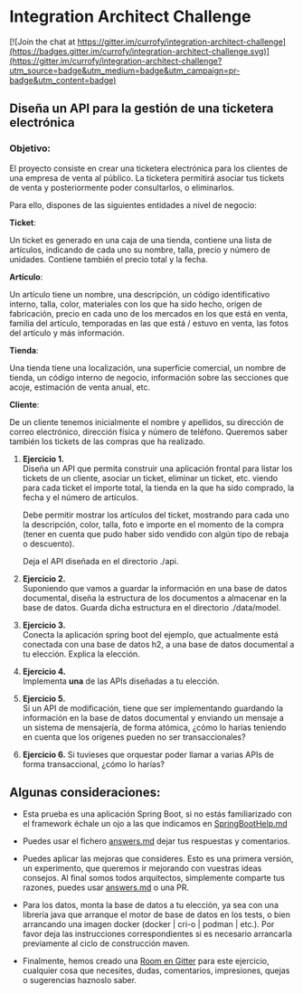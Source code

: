 # Integration Architect Challenge

[![Join the chat at https://gitter.im/currofy/integration-architect-challenge](https://badges.gitter.im/currofy/integration-architect-challenge.svg)](https://gitter.im/currofy/integration-architect-challenge?utm_source=badge&utm_medium=badge&utm_campaign=pr-badge&utm_content=badge)

## Diseña un API para la gestión de una ticketera electrónica

### Objetivo:

El proyecto consiste en crear una ticketera electrónica para los clientes de una empresa de venta al público. La ticketera permitirá asociar tus tickets de venta y posteriormente poder consultarlos, o eliminarlos.

Para ello, dispones de las siguientes entidades a nivel de negocio:

**Ticket**:

Un ticket es generado en una caja de una tienda, contiene una lista de artículos, indicando de cada
uno su nombre, talla, precio y número de unidades. Contiene también el precio total y la fecha.

**Artículo**:

Un artículo tiene un nombre, una descripción, un código identificativo interno, talla, color,
materiales con los que ha sido hecho, origen de fabricación, precio en cada uno de los mercados
en los que está en venta, familia del artículo, temporadas en las que está / estuvo en venta,
las fotos del artículo y más información.

**Tienda**:

Una tienda tiene una localización, una superficie comercial, un nombre de tienda, un código interno
de negocio, información sobre las secciones que acoje, estimación de venta anual, etc.

**Cliente**:

De un cliente tenemos inicialmente el nombre y apellidos, su dirección de correo electrónico,
dirección física y número de teléfono. Queremos saber también los tickets de las compras que
ha realizado.

1. **Ejercicio 1.**  
   Diseña un API que permita construir una aplicación frontal para listar los tickets de un cliente,
   asociar un ticket, eliminar un ticket, etc. viendo para cada ticket el importe total, la tienda en la que ha sido comprado, la fecha y el número de artículos.

   Debe permitir mostrar los artículos del ticket, mostrando para cada uno la descripción, color,
   talla, foto e importe en el momento de la compra (tener en cuenta que pudo haber sido vendido
   con algún tipo de rebaja o descuento).

   Deja el API diseñada en el directorio ./api.

2. **Ejercicio 2.**  
   Suponiendo que vamos a guardar la información en una base de datos documental, diseña la estructura
   de los documentos a almacenar en la base de datos. Guarda dicha estructura en el directorio ./data/model.

3. **Ejercicio 3.**  
   Conecta la aplicación spring boot del ejemplo, que actualmente está conectada con una base de datos
   h2, a una base de datos documental a tu elección. Explica la elección.

4. **Ejercicio 4.**  
   Implementa **una** de las APIs diseñadas a tu elección.

5. **Ejercicio 5.**  
   Si un API de modificación, tiene que ser implementando guardando la información en la base de datos
   documental y enviando un mensaje a un sistema de mensajería, de forma atómica,
   ¿cómo lo harías teniendo en cuenta que los orígenes pueden no ser transaccionales?

6. **Ejercicio 6.**
   Si tuvieses que orquestar poder llamar a varias APIs de forma transaccional, ¿cómo lo harías?

## Algunas consideraciones:

- Esta prueba es una aplicación Spring Boot, si no estás familiarizado con el framework échale un ojo a las que indicamos en [SpringBootHelp.md](/SpringBootHelp.md)

- Puedes usar el fichero [answers.md](/answers.md) dejar tus respuestas y comentarios.

- Puedes aplicar las mejoras que consideres. Esto es una primera versión, un experimento, que queremos ir mejorando con vuestras ideas consejos. Al final somos todos arquitectos, simplemente comparte tus razones, puedes usar [answers.md](/answers.md) o una PR.

- Para los datos, monta la base de datos a tu elección, ya sea con una librería java que arranque el motor de base de datos en los tests, o bien arrancando una imagen docker (docker | cri-o | podman | etc.). Por favor deja las instrucciones correspondientes si es necesario arrancarla previamente al ciclo de construcción maven.

- Finalmente, hemos creado una [Room en Gitter](https://gitter.im/currofy/integration-architect-challenge) para este ejercicio, cualquier cosa que necesites, dudas, comentarios, impresiones, quejas o sugerencias haznoslo saber.
